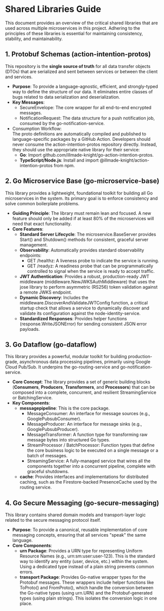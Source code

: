 # **Shared Libraries Guide**

This document provides an overview of the critical shared libraries that are used across multiple microservices in this project. Adhering to the principles of these libraries is essential for maintaining consistency, stability, and maintainability.

## **1\. Protobuf Schemas (action-intention-protos)**

This repository is the **single source of truth** for all data transfer objects (DTOs) that are serialized and sent between services or between the client and services.

* **Purpose**: To provide a language-agnostic, efficient, and strongly-typed way to define the structure of our data. It eliminates entire classes of bugs related to data serialization and deserialization.
* **Key Messages**:
    * SecureEnvelope: The core wrapper for all end-to-end encrypted messages.
    * NotificationRequest: The data structure for a push notification job, consumed by the go-notification-service.
* Consumption Workflow:  
  The proto definitions are automatically compiled and published to language-specific packages by a GitHub Action. Developers should never consume the action-intention-protos repository directly. Instead, they should use the appropriate native library for their service:
    * **Go**: Import github.com/illmade-knight/go-action-intention-protos.
    * **TypeScript/Node.js**: Install and import @illmade-knight/action-intention-protos from npm.

## **2\. Go Microservice Base (go-microservice-base)**

This library provides a lightweight, foundational toolkit for building all Go microservices in the system. Its primary goal is to enforce consistency and solve common boilerplate problems.

* **Guiding Principle**: The library must remain lean and focused. A new feature should only be added if at least 80% of the microservices will need that exact functionality.
* **Core Features**:
    * **Standard Server Lifecycle**: The microservice.BaseServer provides Start() and Shutdown() methods for consistent, graceful server management.
    * **Observability**: Automatically provides standard observability endpoints:
        * GET /healthz: A liveness probe to indicate the service is running.
        * GET /readyz: A readiness probe that can be programmatically controlled to signal when the service is ready to accept traffic.
    * **JWT Authentication**: Provides a robust, production-ready JWT middleware (middleware.NewJWKSAuthMiddleware) that uses the jose library to perform asymmetric (RS256) token validation against a remote JWKS endpoint.
    * **Dynamic Discovery**: Includes the middleware.DiscoverAndValidateJWTConfig function, a critical startup check that allows a service to dynamically discover and validate its configuration against the node-identity-service.
    * **Standardized Responses**: Provides helper functions (response.WriteJSONError) for sending consistent JSON error payloads.

## **3\. Go Dataflow (go-dataflow)**

This library provides a powerful, modular toolkit for building production-grade, asynchronous data processing pipelines, primarily using Google Cloud Pub/Sub. It underpins the go-routing-service and go-notification-service.

* **Core Concept**: The library provides a set of generic building blocks (**Consumers**, **Producers**, **Transformers**, and **Processors**) that can be composed into a complete, concurrent, and resilient StreamingService or BatchingService.
* **Key Components**:
    * **messagepipeline**: This is the core package.
        * MessageConsumer: An interface for message sources (e.g., GooglePubsubConsumer).
        * MessageProducer: An interface for message sinks (e.g., GooglePubsubProducer).
        * MessageTransformer: A function type for transforming raw message bytes into structured Go types.
        * StreamProcessor / BatchProcessor: Function types that define the core business logic to be executed on a single message or a batch of messages.
        * StreamingService: A fully-managed service that wires all the components together into a concurrent pipeline, complete with graceful shutdowns.
    * **cache**: Provides interfaces and implementations for distributed caching, such as the Firestore-backed PresenceCache used by the routing service.

## **4\. Go Secure Messaging (go-secure-messaging)**

This library contains shared domain models and transport-layer logic related to the secure messaging protocol itself.

* **Purpose**: To provide a canonical, reusable implementation of core messaging concepts, ensuring that all services "speak" the same language.
* **Core Components**:
    * **urn Package**: Provides a URN type for representing Uniform Resource Names (e.g., urn:sm:user:user-123). This is the standard way to identify any entity (user, device, etc.) within the system. Using a dedicated type instead of a plain string prevents common errors.
    * **transport Package**: Provides Go-native wrapper types for the Protobuf messages. These wrappers include helper functions like ToProto() and FromProto(), which handle the conversion between the Go-native types (using urn.URN) and the Protobuf-generated types (using plain strings). This isolates the conversion logic in one place.